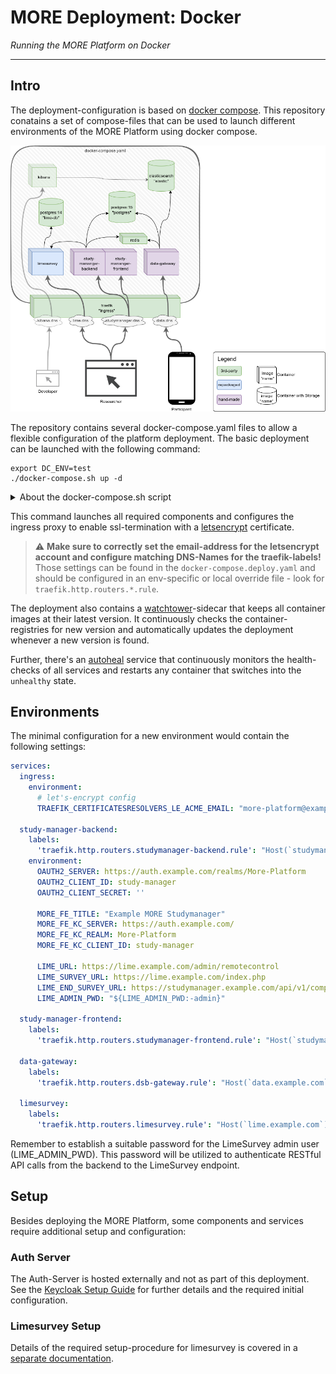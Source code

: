 # MORE Deployment: Docker

_Running the MORE Platform on Docker_

---

## Intro

The deployment-configuration is based on [docker compose](https://docs.docker.com/compose/).
This repository conatains a set of compose-files that can be used to launch different environments
of the MORE Platform using docker compose.

![Deployment Overview](doc/img/deployment-overview.drawio.png)

The repository contains several docker-compose.yaml files to allow a flexible configuration of the platform deployment.
The basic deployment can be launched with the following command:

```shell
export DC_ENV=test
./docker-compose.sh up -d
```

<details>
<summary>About the docker-compose.sh script</summary>

The shell-script `docker-compose.sh` will combine different compose-files together:
* `docker-compose.yaml` - the basic defaults
* `docker-compose.deploy.yaml` - deployment overrides

    Adds additional services like `watchtower` and `autohealer` and configures the `ingress` for production

* `docker-compose.${DC_ENV}.yaml` - environment-specific overrides (optional)

    Allows adding environment-specific overrides

* `docker-compose.local.yaml` - local overrides (on the server, not managed by git)

    This allows to add additional overrides directly on the server.

</details>

This command launches all required components and configures the ingress proxy to enable ssl-termination with
a [letsencrypt](https://letsencrypt.org/) certificate.

> :warning: **Make sure to correctly set the email-address for the letsencrypt account and configure matching DNS-Names
> for the traefik-labels!**<br>
> Those settings can be found in the `docker-compose.deploy.yaml` and should be configured in an env-specific or local
> override file - look for `traefik.http.routers.*.rule`.

The deployment also contains a [watchtower](https://github.com/containrrr/watchtower)-sidecar that keeps all container
images at their latest version. It continuously checks the container-registries for new version and automatically
updates the deployment whenever a new version is found.

Further, there's an [autoheal](https://github.com/willfarrell/docker-autoheal) service that continuously monitors the
health-checks of all services and restarts any container that switches into the `unhealthy` state.

## Environments

The minimal configuration for a new environment would contain the following settings:

```yaml
services:
  ingress:
    environment:
      # let's-encrypt config
      TRAEFIK_CERTIFICATESRESOLVERS_LE_ACME_EMAIL: "more-platform@example.com"

  study-manager-backend:
    labels:
      'traefik.http.routers.studymanager-backend.rule': "Host(`studymanager.example.com`) && (PathPrefix(`/api`) || PathPrefix(`/kibana`) || PathPrefix(`/oauth2`) || PathPrefix(`/login`))"
    environment:
      OAUTH2_SERVER: https://auth.example.com/realms/More-Platform
      OAUTH2_CLIENT_ID: study-manager
      OAUTH2_CLIENT_SECRET: ''
    
      MORE_FE_TITLE: "Example MORE Studymanager"
      MORE_FE_KC_SERVER: https://auth.example.com/
      MORE_FE_KC_REALM: More-Platform
      MORE_FE_KC_CLIENT_ID: study-manager

      LIME_URL: https://lime.example.com/admin/remotecontrol
      LIME_SURVEY_URL: https://lime.example.com/index.php
      LIME_END_SURVEY_URL: https://studymanager.example.com/api/v1/components/observation/lime-survey-observation/end.html
      LIME_ADMIN_PWD: "${LIME_ADMIN_PWD:-admin}"

  study-manager-frontend:
    labels:
      'traefik.http.routers.studymanager-frontend.rule': "Host(`studymanager.example.com`)"

  data-gateway:
    labels:
      'traefik.http.routers.dsb-gateway.rule': "Host(`data.example.com`)"

  limesurvey:
    labels:
      'traefik.http.routers.limesurvey.rule': "Host(`lime.example.com`)"
```

Remember to establish a suitable password for the LimeSurvey admin user (LIME_ADMIN_PWD). This password will be utilized to authenticate RESTful API calls from the backend to the LimeSurvey endpoint.
## Setup

Besides deploying the MORE Platform, some components and services require additional setup and configuration:

### Auth Server

The Auth-Server is hosted externally and not as part of this deployment.
See the [Keycloak Setup Guide](https://github.com/MORE-Platform/more-auth-keycloak#setup)
for further details and the required initial configuration.

### Limesurvey Setup

Details of the required setup-procedure for limesurvey is covered in a
[separate documentation](SETUP_LIMESURVEY.md).
